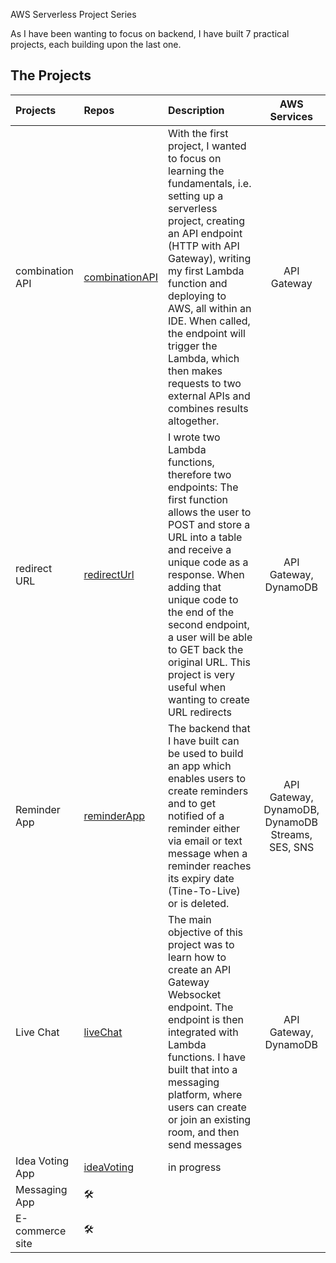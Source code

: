 AWS Serverless Project Series

As I have been wanting to focus on backend, I have built 7 practical projects, each building upon the last one.

## The Projects

| Projects           | Repos                            | Description                                                 | AWS Services |
| :----------------- | :------------------------------- | :---------------------------------------------------------- | :--------: |
| combination API    | [combinationAPI](https://github.com/joan-gerard/combinationAPI_AWS_Serverless)| With the first project, I wanted to focus on learning the fundamentals, i.e. setting up a serverless project, creating an API endpoint (HTTP with API Gateway), writing my first Lambda function and deploying to AWS, all within an IDE. When called, the endpoint will trigger the Lambda, which then makes requests to two external APIs and combines results altogether.      | API Gateway
| redirect URL       | [redirectUrl](https://github.com/joan-gerard/redirectUrl_AWS_Serverless) | I wrote two Lambda functions, therefore two endpoints: The first function allows the user to POST and store a URL into a table and receive a unique code as a response. When adding that unique code to the end of the second endpoint, a user will be able to GET back the original URL. This project is very useful when wanting to create URL redirects | API Gateway, DynamoDB
| Reminder App       | [reminderApp](https://github.com/joan-gerard/reminderApp_AWS_Serverless)               |  The backend that I have built can be used to build an app which enables users to create reminders and to get notified of a reminder either via email or text message when a reminder reaches its expiry date (Tine-To-Live) or is deleted.      | API Gateway, DynamoDB, DynamoDB Streams, SES, SNS|
| Live Chat          | [liveChat](https://github.com/joan-gerard/liveChat_AWS_Serverless) | The main objective of this project was to learn how to create an API Gateway Websocket endpoint. The endpoint is then integrated with Lambda functions. I have built that into a messaging platform, where users can create or join an existing room, and then send messages | API Gateway, DynamoDB
| Idea Voting App    | [ideaVoting](https://github.com/joan-gerard/ideaVoting_AWS_Serverless)                  | in progress     |
| Messaging App      | 🛠️         |  |
| E-commerce site    | 🛠️         |                |


